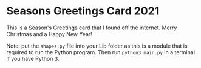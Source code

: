 # Seasons Greetings Card 2021
This is a Season's Greetings card that I found off the internet. Merry Christmas and a Happy New Year!

Note: put the `shapes.py` file into your Lib folder as this is a module that is required to run the Python program. Then run `python3 main.py` in a terminal if you have Python 3.
